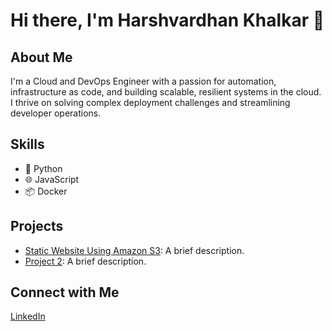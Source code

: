 # Hi there, I'm Harshvardhan Khalkar 👋

## About Me
I'm a Cloud and DevOps Engineer with a passion for automation, infrastructure as code, and building scalable, resilient systems in the cloud. I thrive on solving complex deployment challenges and streamlining developer operations.

## Skills
- 🐍 Python
- 🌐 JavaScript
- 📦 Docker

## Projects
- [Static Website Using Amazon S3]([https://github.com/yourusername/project1](https://www.linkedin.com/posts/harshvardhan-khalkar-5b813531b_host-a-static-website-using-amazon-s3-amazon-activity-7340702265822883840-JffD?utm_source=share&utm_medium=member_desktop&rcm=ACoAAFD_1BwBFmvF-YjhdKe2_H9KMO0RvM6nY24)]): A brief description.
- [Project 2](https://github.com/yourusername/project2): A brief description.

## Connect with Me
[LinkedIn](https://www.linkedin.com/in/harshvardhan-khalkar-5b813531b)
